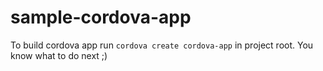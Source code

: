 # sample-cordova-app

To build cordova app run `cordova create cordova-app` in project root. You know what to do next ;)
